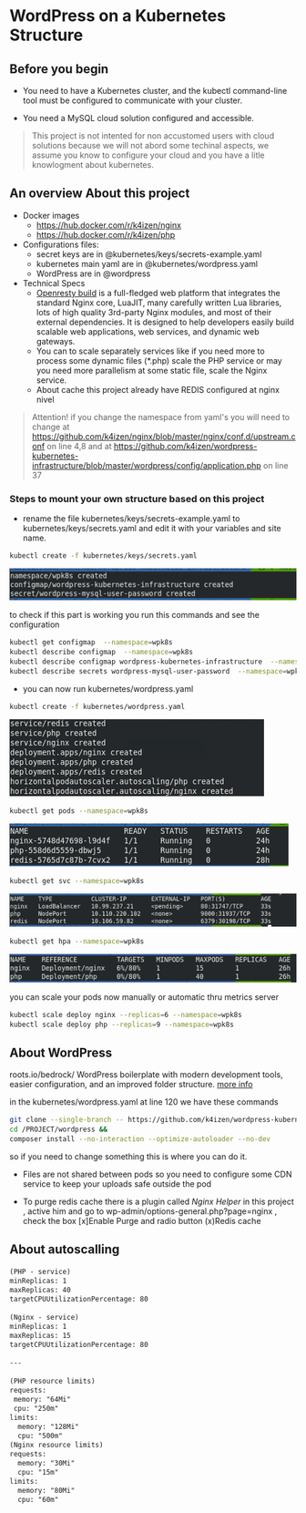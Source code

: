 # WordPress on a Kubernetes Structure

## Before you begin

* You need to have a Kubernetes cluster, and the kubectl command-line tool must be configured to communicate with your cluster. 

* You need a MySQL cloud solution configured and accessible.

> This project is not intented for non accustomed users with cloud solutions because we will not abord some techinal aspects, we assume you know to configure your cloud and you have a litle knowlogment about kubernetes.

## An overview About this project
* Docker images
  * https://hub.docker.com/r/k4izen/nginx
  * https://hub.docker.com/r/k4izen/php
* Configurations files:
  * secret keys are in @kubernetes/keys/secrets-example.yaml
  * kubernetes main yaml are in @kubernetes/wordpress.yaml
  * WordPress are in  @wordpress
* Technical Specs
  * [Openresty build](http://openresty.org/en/) is a full-fledged web platform that integrates the standard Nginx core, LuaJIT, many carefully written Lua libraries, lots of high quality 3rd-party Nginx modules, and most of their external dependencies. It is designed to help developers easily build scalable web applications, web services, and dynamic web gateways.
  * You can to scale separately services like if you need more to process  some dynamic files (*.php) scale the PHP service or may you need more parallelism at some static file, scale the Nginx service.
  * About cache this project already have REDIS configured at nginx nivel

>Attention! if you change the namespace from yaml's you will need to change at https://github.com/k4izen/nginx/blob/master/nginx/conf.d/upstream.conf on line 4,8 and at https://github.com/k4izen/wordpress-kubernetes-infrastructure/blob/master/wordpress/config/application.php on line 37

### Steps to mount your own structure based on this project
* rename the file kubernetes/keys/secrets-example.yaml to kubernetes/keys/secrets.yaml and edit it with your variables and site name.

```sh
kubectl create -f kubernetes/keys/secrets.yaml 
```

![Succ01](kubernetes/images/keys.png)

to check if this part is working you run this commands and see the configuration
```sh
kubectl get configmap  --namespace=wpk8s
kubectl describe configmap  --namespace=wpk8s
kubectl describe configmap wordpress-kubernetes-infrastructure  --namespace=wpk8s
kubectl describe secrets wordpress-mysql-user-password  --namespace=wpk8s
```

* you can now run  kubernetes/wordpress.yaml
```sh
kubectl create -f kubernetes/wordpress.yaml
```
![Succ02](kubernetes/images/kccreated.png)
```sh
kubectl get pods --namespace=wpk8s
```
![Succ03](kubernetes/images/kcpods.png)
```sh
kubectl get svc --namespace=wpk8s
```
![Succ04](kubernetes/images/kcsvc.png)

```sh
kubectl get hpa --namespace=wpk8s
```
![Succ05](kubernetes/images/kchpa.png)

you can scale your pods now manually or automatic thru metrics server

```sh
kubectl scale deploy nginx --replicas=6 --namespace=wpk8s
kubectl scale deploy php --replicas=9 --namespace=wpk8s
```

## About WordPress

roots.io/bedrock/ WordPress boilerplate with modern development tools, easier configuration, and an improved folder structure. [more info](https://roots.io/bedrock/)

in the kubernetes/wordpress.yaml at line 120 we have these commands 
```sh
git clone --single-branch -- https://github.com/k4izen/wordpress-kubernetes-infrastructure.git /PROJECT && 
cd /PROJECT/wordpress &&
composer install --no-interaction --optimize-autoloader --no-dev
```
so if you need to change something this is where you can do it.

- Files are not shared between pods so you need to configure some CDN service to keep your uploads safe outside the pod

- To purge redis cache there is a plugin called *Nginx Helper* in this project , active him and go to wp-admin/options-general.php?page=nginx , check the box [x]Enable Purge and radio button (x)Redis cache

## About autoscalling

```
(PHP - service)
minReplicas: 1
maxReplicas: 40
targetCPUUtilizationPercentage: 80

(Nginx - service)
minReplicas: 1
maxReplicas: 15
targetCPUUtilizationPercentage: 80

---

(PHP resource limits)
requests:
 memory: "64Mi"
 cpu: "250m"
limits:
  memory: "128Mi"
  cpu: "500m"
(Nginx resource limits)
requests:
  memory: "30Mi"
  cpu: "15m"
limits:
  memory: "80Mi"
  cpu: "60m"
```

